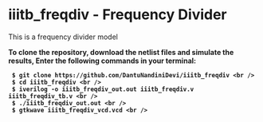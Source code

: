 # iiitb_freqdiv - Frequency Divider
This is a frequency divider model

<b>To clone the repository, download the netlist files and simulate the results, Enter the following commands in your terminal: <b> <br />

```
 $ git clone https://github.com/DantuNandiniDevi/iiitb_freqdiv <br />
 $ cd iiitb_freqdiv <br />
 $ iverilog -o iiitb_freqdiv_out.out iiitb_freqdiv.v iiitb_freqdiv_tb.v <br />
 $ ./iiitb_freqdiv_out.out <br />
 $ gtkwave iiitb_freqdiv_vcd.vcd <br />
```

